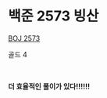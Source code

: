# 백준 2573 빙산

[BOJ 2573](https://www.acmicpc.net/problem/2573)

골드 4

<br/>

**더 효율적인 풀이가 있다!!!!!!**
